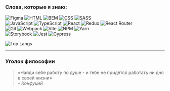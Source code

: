 ### Слова, которые я знаю:

![Figma](https://img.shields.io/badge/Figma-289E6D)
![HTML](https://img.shields.io/badge/HTML-E34F26)
![BEM](https://img.shields.io/badge/BEM-54616C)
![CSS](https://img.shields.io/badge/CSS-1572B6)
![SASS](https://img.shields.io/badge/SCSS-CC6699)
<br>
![JavaScript](https://img.shields.io/badge/JavaScript-F7DF1E)
![TypeScript](https://img.shields.io/badge/TypeScript-3178C6)
![React](https://img.shields.io/badge/React-61DAFB)
![Redux](https://img.shields.io/badge/Redux-764ABC)
![React Router](https://img.shields.io/badge/React%20Router-CA4245)
<br>
![Git](https://img.shields.io/badge/Git-F05032)
![Webpack](https://img.shields.io/badge/Webpack-8DD6F9)
![Vite](https://img.shields.io/badge/Vite-646CFF)
![NPM](https://img.shields.io/badge/NPM-CB3837)
![Yarn](https://img.shields.io/badge/Yarn-2C8EBB)
<br>
![Storybook](https://img.shields.io/badge/Storybook-FF4785)
![Jest](https://img.shields.io/badge/Jest-C21325)
![Cypress](https://img.shields.io/badge/Cypress-1BB3A4)

![Top Langs](https://github-readme-stats.vercel.app/api/top-langs/?username=Cheremis88&layout=donut&langs_count=5&exclude_repo=ono-tebe-nado,zakrivayuschiy-teg-f)

<hr>

### Уголок философии

> &laquo;Найди себе работу по душе - и тебе не придётся работать ни дня в своей жизни&raquo;
> <br>
> *– Конфуций*
